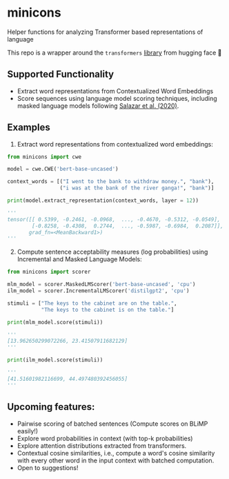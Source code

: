 # minicons
Helper functions for analyzing Transformer based representations of language

This repo is a wrapper around the `transformers` [library](https://huggingface.co/transformers) from hugging face :hugs:

## Supported Functionality

- Extract word representations from Contextualized Word Embeddings
- Score sequences using language model scoring techniques, including masked language models following [Salazar et al. (2020)](https://www.aclweb.org/anthology/2020.acl-main.240.pdf).


## Examples

1. Extract word representations from contextualized word embeddings:

```py
from minicons import cwe

model = cwe.CWE('bert-base-uncased')

context_words = [("I went to the bank to withdraw money.", "bank"), 
                 ("i was at the bank of the river ganga!", "bank")]

print(model.extract_representation(context_words, layer = 12))

''' 
tensor([[ 0.5399, -0.2461, -0.0968,  ..., -0.4670, -0.5312, -0.0549],
        [-0.8258, -0.4308,  0.2744,  ..., -0.5987, -0.6984,  0.2087]],
       grad_fn=<MeanBackward1>)
'''
```

2. Compute sentence acceptability measures (log probabilities) using Incremental and Masked Language Models:

```py
from minicons import scorer

mlm_model = scorer.MaskedLMScorer('bert-base-uncased', 'cpu')
ilm_model = scorer.IncrementalLMScorer('distilgpt2', 'cpu')

stimuli = ["The keys to the cabinet are on the table.",
           "The keys to the cabinet is on the table."]

print(mlm_model.score(stimuli))

'''
[13.962650299072266, 23.41507911682129]
'''

print(ilm_model.score(stimuli))

'''
[41.51601982116699, 44.497480392456055]
'''
```

## Upcoming features:

- Pairwise scoring of batched sentences (Compute scores on BLiMP easily!)
- Explore word probabilities in context (with top-k probabilities)
- Explore attention distributions extracted from transformers.
- Contextual cosine similarities, i.e., compute a word's cosine similarity with every other word in the input context with batched computation.
- Open to suggestions!
